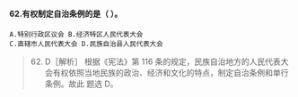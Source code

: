 #### 62.有权制定自治条例的是（ ）。
    A.特别行政区议会 B.经济特区人民代表大会
    C.直辖市人民代表大会 D.民族自治县人民代表大会
>   62. D［解析］ 根据《宪法》第 116 条的规定，民族自治地方的人民代表大
    会有权依照当地民族的政治、经济和文化的特点，制定自治条例和单行条例。故此
    题选 D。














